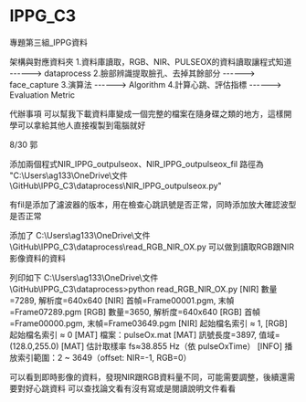 # IPPG_C3
專題第三組_IPPG資料

架構與對應資料夾
1.資料庫讀取，RGB、NIR、PULSEOX的資料讀取讓程式知道    ------> dataprocess
2.臉部辨識提取臉孔、去掉其餘部分                       ------> face_capture
3.演算法                                             ------> Algorithm
4.計算心跳、評估指標                                  ------> Evaluation Metric

代辦事項
可以幫我下載資料庫變成一個完整的檔案在隨身碟之類的地方，這樣開學可以拿給其他人直接複製到電腦就好


8/30
郭

添加兩個程式NIR_IPPG_outpulseox、NIR_IPPG_outpulseox_fil
路徑為
"C:\Users\ag133\OneDrive\文件\GitHub\IPPG_C3\dataprocess\NIR_IPPG_outpulseox.py"

有fil是添加了濾波器的版本，用在檢查心跳訊號是否正常，同時添加放大確認波型是否正常

添加了
C:\Users\ag133\OneDrive\文件\GitHub\IPPG_C3\dataprocess\read_RGB_NIR_OX.py
可以做到讀取RGB跟NIR影像資料的資料

列印如下
C:\Users\ag133\OneDrive\文件\GitHub\IPPG_C3\dataprocess>python read_RGB_NIR_OX.py
[NIR] 數量=7289, 解析度=640x640
[NIR] 首幀=Frame00001.pgm, 末幀=Frame07289.pgm
[RGB] 數量=3650, 解析度=640x640
[RGB] 首幀=Frame00000.pgm, 末幀=Frame03649.pgm
[NIR] 起始檔名索引 ≈ 1, [RGB] 起始檔名索引 ≈ 0
[MAT] 檔案：pulseOx.mat
[MAT] 訊號長度=3897, 值域=(128.0,255.0)
[MAT] 估計取樣率 fs≈38.855 Hz（依 pulseOxTime）
[INFO] 播放索引範圍：2 ~ 3649（offset: NIR=-1, RGB=0）

可以看到即時影像的資料，發現NIR跟RGB資料量不同，可能需要調整，後續還需要對好心跳資料
可以查找論文看有沒有寫或是閱讀說明文件看看
